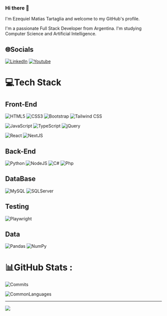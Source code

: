 ### Hi there 👋

I'm Ezequiel Matias Tartaglia and welcome to my GitHub's profile.

I'm a passionate Full Stack Developer from Argentina. I'm studying Computer Science and Artificial Intelligence.


## 🌐Socials
[![LinkedIn](https://img.shields.io/badge/LinkedIn-%230077B5.svg?logo=linkedin&logoColor=white)](https://www.linkedin.com/in/ezequieltartaglia/)
[![Youtube](https://img.shields.io/badge/Youtube-%23E34F26.svg?logo=youtube&logoColor=white)](https://www.youtube.com/@ez-tech)

# 💻Tech Stack

## Front-End

![HTML5](https://img.shields.io/badge/html5-%23E34F26?logo=html5&logoColor=white) ![CSS3](https://img.shields.io/badge/css3-%231572B6?logo=css3&logoColor=white) ![Bootstrap](https://img.shields.io/badge/bootstrap-%23563D7C?logo=bootstrap&logoColor=white) ![Tailwind CSS](https://img.shields.io/badge/-Tailwind%20CSS-38B2AC?logo=tailwind-css&logoColor=white)
 

![JavaScript](https://img.shields.io/badge/javascript-%23323330?logo=javascript&logoColor=%23F7DF1E) ![TypeScript](https://img.shields.io/badge/typescript-%23323330?logo=typescript&logoColor=#007ACC) ![jQuery](https://img.shields.io/badge/jquery-%230769AD?logo=jquery&logoColor=white) 

![React](https://img.shields.io/badge/react-%2320232a?logo=react&logoColor=%2361DAFB) ![NextJS](https://img.shields.io/badge/Next.js-%2320232a?logo=Next.js&logoColor=white)

## Back-End

![Python](https://img.shields.io/badge/python-3670A0?logo=python&logoColor=ffdd54) ![NodeJS](https://img.shields.io/badge/node.js-6DA55F?logo=node.js&logoColor=white) ![C#](https://img.shields.io/badge/CSharp-%2300f?logo=CSharp&logoColor=white) ![Php](https://img.shields.io/badge/Php-%23563D7C?logo=php&logoColor=white)

## DataBase

![MySQL](https://img.shields.io/badge/mysql-%2300f?logo=mysql&logoColor=white) ![SQLServer](https://img.shields.io/badge/Microsoft%20SQL%20Server-grey?logo=Microsoft%20SQL%20Server&logoColor=white)

## Testing

![Playwright](https://img.shields.io/badge/Playwright-%20-%231e1e1e?logo=playwright&logoColor=white)

## Data

![Pandas](https://img.shields.io/badge/pandas-%23150458?logo=pandas&logoColor=white) ![NumPy](https://img.shields.io/badge/numpy-%23013243?logo=numpy&logoColor=white)

# 📊GitHub Stats :
![Commits](https://github-readme-streak-stats.herokuapp.com/?user=EzequielTartaglia&theme=radical&hide_border=false) 

![CommonLanguages](https://github-readme-stats.vercel.app/api/top-langs/?username=EzequielTartaglia&theme=radical&hide_border=false&include_all_commits=true&count_private=true&layout=compact)

---
[![](https://visitcount.itsvg.in/api?id=EzequielTartaglia&icon=0&color=0)](https://visitcount.itsvg.in)
